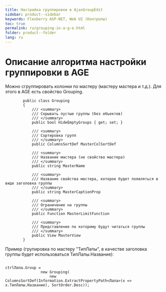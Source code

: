 ```yaml
---
title: Настройка группировки в AjaxGroupEdit
sidebar: product--sidebar
keywords: Flexberry ASP-NET, Web UI (Контролы)
toc: true
permalink: ru/grouping-in-a-g-e.html
folder: product--folder
lang: ru
---
```




# Описание алгоритма настройки группировки в AGE
Можно сгруппировать колонки по мастеру (мастеру мастера и т.д.). Для этого в AGE есть свойство Grouping.
```
        public class Grouping
        {
            /// <summary>
            /// Скрывать пустые группы (без объектов)
            /// </summary>
            public bool HideEmptyGroups { get; set; }

            /// <summary>
            /// Сортировка групп
            /// </summary>
            public ColumnsSortDef MasterColSortDef

            /// <summary>
            /// Название мастера (не свойство мастера)
            /// </summary>
            public string MasterName 

            /// <summary>
            /// Название свойства мастера, которое будет появляться в виде заголовка группы
            /// </summary>
            public string MasterCaptionProp

            /// <summary>
            /// Ограничение на группы
            /// </summary>
            public Function MasterLimitFunction

            /// <summary>
            /// Представление по которому будут читаться группы
            /// </summary>
            public View MasterView
        }
```
Пример (групировка по мастеру "ТипЛапы", в качестве заголовка группы будет использоваться ТипЛапы.Название):
```

ctrlЛапа.Group =
                new Grouping(
                    new ColumnsSortDef(Information.ExtractPropertyPath<Лапа>(x => x.ТипЛапы.Название), SortOrder.Desc));
```

 


 